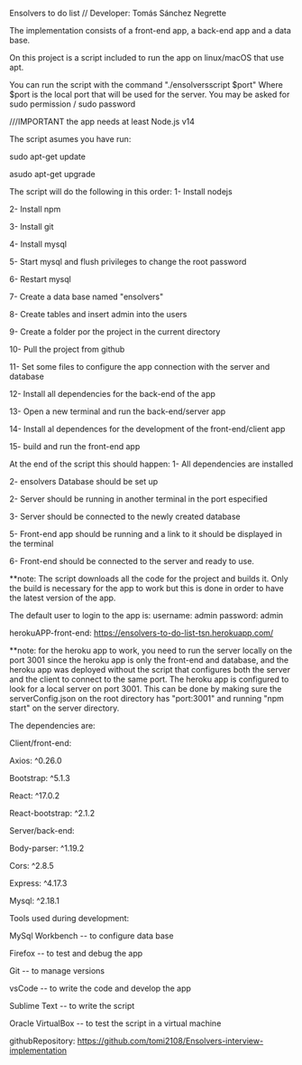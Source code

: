 Ensolvers to do list
//
Developer: Tomás Sánchez Negrette

The implementation consists of a front-end app, a back-end app and a data base.

On this project is a script included to run the app on linux/macOS that use apt.

You can run the script with the command "./ensolversscript $port"
Where $port is the local port that will be used for the server.
You may be asked for sudo permission / sudo password


///IMPORTANT the app needs at least Node.js v14



The script asumes you have run:

sudo apt-get update

asudo apt-get upgrade



The script will do the following in this order:
1- Install nodejs

2- Install npm

3- Install git

4- Install mysql

5- Start mysql and flush privileges to change the root password

6- Restart mysql

7- Create a data base named "ensolvers"

8- Create tables and insert admin into the users

9- Create a folder por the project in the current directory

10- Pull the project from github

11- Set some files to configure the app connection with the server and database

12- Install all dependencies for the back-end of the app

13- Open a new terminal and run the back-end/server app

14- Install al dependences for the development of the front-end/client app

15- build and run the front-end app



At the end of the script this should happen:
1- All dependencies are installed

2- ensolvers Database should be set up

2- Server should be running in another terminal in the port especified

3- Server should be connected to the newly created database

5- Front-end app should be running and a link to it should be displayed in the terminal

6- Front-end should be connected to the server and ready to use.



**note: The script downloads all the code for the project and builds it. Only the build is necessary
for the app to work but this is done in order to have the latest version of the app.




The default user to login to the app is:
username: admin
password: admin






herokuAPP-front-end: https://ensolvers-to-do-list-tsn.herokuapp.com/


**note: for the heroku app to work, you need to run the server locally on the port 3001 since the heroku app is only the front-end and database, and the heroku app was deployed without the script that configures both the server and the client to connect to the same port. The heroku app is configured to look for a local server on port 3001.
This can be done by making sure the serverConfig.json on the root directory has "port:3001" and running "npm start" on the server directory.


The dependencies are:


Client/front-end:


Axios: ^0.26.0

Bootstrap: ^5.1.3

React: ^17.0.2

React-bootstrap: ^2.1.2


Server/back-end:

Body-parser: ^1.19.2

Cors: ^2.8.5

Express: ^4.17.3

Mysql: ^2.18.1



Tools used during development:

MySql Workbench -- to configure data base

Firefox -- to test and debug the app

Git -- to manage versions

vsCode -- to write the code and develop the app

Sublime Text -- to write the script

Oracle VirtualBox -- to test the script in a virtual machine





githubRepository: https://github.com/tomi2108/Ensolvers-interview-implementation
